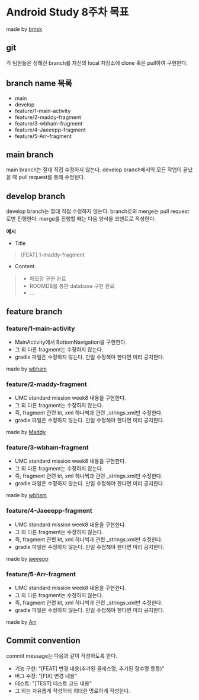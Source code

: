 # Android Study 8주차 목표
made by [bmsk](https://github.com/YiBeomSeok)

## git
각 팀원들은 정해진 branch를 자신의 local 저장소에 clone 혹은 pull하여 구현한다.

## branch name 목록
- main
- develop
- feature/1-main-activity
- feature/2-maddy-fragment
- feature/3-wbham-fragment
- feature/4-Jaeeepp-fragment
- feature/5-Arr-fragment

## main branch
main branch는 절대 직접 수정하지 않는다. develop branch에서의 모든 작업이 끝났을 때 pull request를 통해 수정된다.

## develop branch
develop branch는 절대 직접 수정하지 않는다. branch로의 merge는 pull request로만 진행한다.
merge를 진행할 때는 다음 양식을 코멘트로 작성한다.

**예시**

- Title
> [FEAT] 1-maddy-fragment

- Content
> - 메모장 구현 완료
> - ROOMDB를 통한 database 구현 완료
> - ...

## feature branch

### feature/1-main-activity
- MainActivity에서 BottomNavigation을 구현한다.
- 그 외 다른 fragment는 수정하지 않는다.
- gradle 파일은 수정하지 않는다. 만일 수정해야 한다면 미리 공지한다.

made by [wbham](https://github.com/WooBinHam)

### feature/2-maddy-fragment
- UMC standard mission week8 내용을 구현한다.
- 그 외 다른 fragment는 수정하지 않는다.
- 즉, fragment 관련 kt, xml 하나씩과 관련 _strings.xml만 수정한다.
- gradle 파일은 수정하지 않는다. 만일 수정해야 한다면 미리 공지한다.

made by [Maddy](https://github.com/MADElinessss)

### feature/3-wbham-fragment
- UMC standard mission week8 내용을 구현한다.
- 그 외 다른 fragment는 수정하지 않는다.
- 즉, fragment 관련 kt, xml 하나씩과 관련 _strings.xml만 수정한다.
- gradle 파일은 수정하지 않는다. 만일 수정해야 한다면 미리 공지한다.

made by [wbham](https://github.com/WooBinHam)

### feature/4-Jaeeepp-fragment
- UMC standard mission week8 내용을 구현한다.
- 그 외 다른 fragment는 수정하지 않는다.
- 즉, fragment 관련 kt, xml 하나씩과 관련 _strings.xml만 수정한다.
- gradle 파일은 수정하지 않는다. 만일 수정해야 한다면 미리 공지한다.

made by [jaeeepp](https://github.com/Jaeeepp)

### feature/5-Arr-fragment
- UMC standard mission week8 내용을 구현한다.
- 그 외 다른 fragment는 수정하지 않는다.
- 즉, fragment 관련 kt, xml 하나씩과 관련 _strings.xml만 수정한다.
- gradle 파일은 수정하지 않는다. 만일 수정해야 한다면 미리 공지한다.

made by [Arr](https://github.com/LeeGa00)

## Commit convention
commit message는 다음과 같이 작성하도록 한다.
- 기능 구현: "[FEAT] 변경 내용(추가된 클래스명, 추가된 함수명 등등)"
- 버그 수정: "[FIX] 변경 내용"
- 테스트: "[TEST] 테스트 코드 내용"
- 그 외는 자유롭게 작성하되 최대한 명료하게 작성한다.
